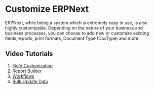 
# Customize ERPNext


ERPNext, while being a system which is extremely easy to use, is also highly customizable. Depending on the nature of your business and business processes, you can choose to add new or customize existing fields,reports, print formats, Document Type (DocType) and more.


## Video Tutorials


1. [Field Customization](/docs/v13/user/videos/learn/field-customization.html)
2. [Report Builder](/docs/v13/user/videos/learn/report-builder.html)
3. [Workflows](/docs/v13/user/videos/learn/workflow.html)
4. [Bulk Update Data](/docs/v13/user/videos/learn/bulk-update.html)


